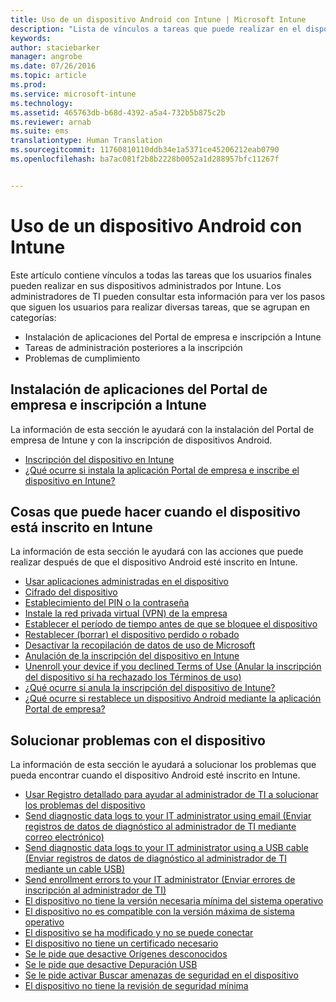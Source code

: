 ```yaml
---
title: Uso de un dispositivo Android con Intune | Microsoft Intune
description: "Lista de vínculos a tareas que puede realizar en el dispositivo móvil Android cuando este está inscrito en Intune"
keywords: 
author: staciebarker
manager: angrobe
ms.date: 07/26/2016
ms.topic: article
ms.prod: 
ms.service: microsoft-intune
ms.technology: 
ms.assetid: 465763db-b68d-4392-a5a4-732b5b875c2b
ms.reviewer: arnab
ms.suite: ems
translationtype: Human Translation
ms.sourcegitcommit: 11760810110ddb34e1a5371ce45206212eab0790
ms.openlocfilehash: ba7ac081f2b8b2228b0052a1d288957bfc11267f


---
```



# Uso de un dispositivo Android con Intune

Este artículo contiene vínculos a todas las tareas que los usuarios finales pueden realizar en sus dispositivos administrados por Intune. Los administradores de TI pueden consultar esta información para ver los pasos que siguen los usuarios para realizar diversas tareas, que se agrupan en categorías: 

- Instalación de aplicaciones del Portal de empresa e inscripción a Intune 
- Tareas de administración posteriores a la inscripción
- Problemas de cumplimiento

## Instalación de aplicaciones del Portal de empresa e inscripción a Intune

La información de esta sección le ayudará con la instalación del Portal de empresa de Intune y con la inscripción de dispositivos Android.

- [Inscripción del dispositivo en Intune](enroll-your-device-in-Intune-android.md)
- [¿Qué ocurre si instala la aplicación Portal de empresa e inscribe el dispositivo en Intune?](what-happens-if-you-install-the-company-portal-app-and-enroll-your-device-in-intune-android.md)

## Cosas que puede hacer cuando el dispositivo está inscrito en Intune

La información de esta sección le ayudará con las acciones que puede realizar después de que el dispositivo Android esté inscrito en Intune.

- [Usar aplicaciones administradas en el dispositivo](use-managed-apps-on-your-device-android.md)
- [Cifrado del dispositivo](encrypt-your-device-android.md)
- [Establecimiento del PIN o la contraseña](set-your-pin-or-password-android.md)
- [Instale la red privada virtual (VPN) de la empresa](install-your-companys-virtual-private-network-VPN-android.md)
- [Establecer el período de tiempo antes de que se bloquee el dispositivo](set-the-amount-of-time-before-your-device-is-locked-android.md)
- [Restablecer (borrar) el dispositivo perdido o robado](reset-erase-your-lost-or-stolen-device-android.md)
- [Desactivar la recopilación de datos de uso de Microsoft](turn-off-microsoft-usage-data-collection-android.md)
- [Anulación de la inscripción del dispositivo en Intune](unenroll-your-device-from-intune-android.md)
- [Unenroll your device if you declined Terms of Use (Anular la inscripción del dispositivo si ha rechazado los Términos de uso)](unenroll-your-device-from-intune-if-you-declined-terms-of-use-android.md)
- [¿Qué ocurre si anula la inscripción del dispositivo de Intune?](what-happens-if-you-unenroll-your-device-from-intune-android.md)
- [¿Qué ocurre si restablece un dispositivo Android mediante la aplicación Portal de empresa?](what-happens-if-you-reset-your-device-using-the-company-portal-android.md)
<!--- - [What is the Rights Management sharing app?](what-is-the-rms-sharing-app-android.md) --->

## Solucionar problemas con el dispositivo

La información de esta sección le ayudará a solucionar los problemas que pueda encontrar cuando el dispositivo Android esté inscrito en Intune.

- [Usar Registro detallado para ayudar al administrador de TI a solucionar los problemas del dispositivo](use-verbose-logging-to-help-your-it-administrator-fix-device-issues-android.md)
- [Send diagnostic data logs to your IT administrator using email (Enviar registros de datos de diagnóstico al administrador de TI mediante correo electrónico)](send-diagnostic-data-logs-to-your-it-administrator-using-email-android.md)
- [Send diagnostic data logs to your IT administrator using a USB cable (Enviar registros de datos de diagnóstico al administrador de TI mediante un cable USB)](send-diagnostic-data-logs-to-your-it-administrator-using-a-usb-cable-android.md)
- [Send enrollment errors to your IT administrator (Enviar errores de inscripción al administrador de TI)](send-enrollment-errors-to-your-it-administrator-android.md)
- [El dispositivo no tiene la versión necesaria mínima del sistema operativo](device-doesnt-have-the-required-minimum-operating-system-version-android.md)
- [El dispositivo no es compatible con la versión máxima de sistema operativo](device-doesnt-comply-with-maximum-operating-system-version-android.md)
- [El dispositivo se ha modificado y no se puede conectar](your-device-is-rooted-and-you-cant-connect-android.md)
- [El dispositivo no tiene un certificado necesario](your-device-is-missing-a-required-certificate-android.md)
- [Se le pide que desactive Orígenes desconocidos](you-are-asked-to-turn-off-unknown-sources-android.md)
- [Se le pide que desactive Depuración USB](you-are-asked-to-turn-off-usb-debugging-android.md)
- [Se le pide activar Buscar amenazas de seguridad en el dispositivo](you-are-asked-to-turn-on-scan-device-for-security-threats-android.md)
- [El dispositivo no tiene la revisión de seguridad mínima](your-device-does-not-meet-the-minimum-security-patch-android.md)



<!--HONumber=Aug16_HO2-->


